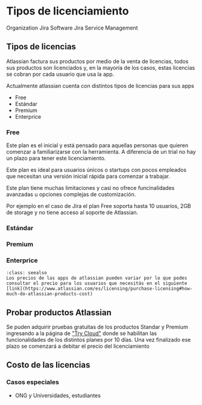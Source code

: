 # Tipos de licenciamiento

<span class="badge badge-organization">Organization</span>
<span class="badge badge-jira">Jira Software</span>
<span class="badge badge-jsm">Jira Service Management</span>

## Tipos de licencias

Atlassian factura sus productos por medio de la venta de licencias, todos sus productos son licenciados y, en la mayoría de los casos, estas licencias se cobran por cada usuario que usa la app.

Actualmente atlassian cuenta con distintos tipos de licencias para sus apps

- Free
- Estándar
- Premium
- Enterprice
### Free

Este plan es el inicial y está pensado para aquellas personas que quieren comenzar a familiarizarse con la herramienta. A diferencia de un trial no hay un plazo para tener este licenciamiento. 

Este plan es ideal para usuarios únicos o startups con pocos empleados que necesitan una versión inicial rápida para comenzar a trabajar.

Este plan tiene muchas limitaciones y casi no ofrece funcinalidades avanzadas u opciones complejas de customización.

Por ejemplo en el caso de Jira el plan Free soporta hasta 10 usuarios, 2GB de storage y no tiene acceso al soporte de Atlassian.

### Estándar

### Premium

### Enterprice

```{admonition} Pricing
:class: seealso
Los precios de las apps de atlassian pueden variar por lo que podes consultar el precio para los usuarios que necesitás en el siguiente [link](https://www.atlassian.com/es/licensing/purchase-licensing#how-much-do-atlassian-products-cost)
```

## Probar productos Atlassian

Se puden adquirir pruebas gratuitas de los productos Standar y Premium ingresando a la página de ["Try Cloud"](https://www.atlassian.com/try) donde se habilitan las funcionalidades de los distintos planes por 10 días. Una vez finalizado ese plazo se comenzará a debitar el precio del licenciamiento

## Costo de las licencias

### Casos especiales

- ONG y Universidades, estudiantes